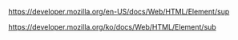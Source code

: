 https://developer.mozilla.org/en-US/docs/Web/HTML/Element/sup

https://developer.mozilla.org/ko/docs/Web/HTML/Element/sub